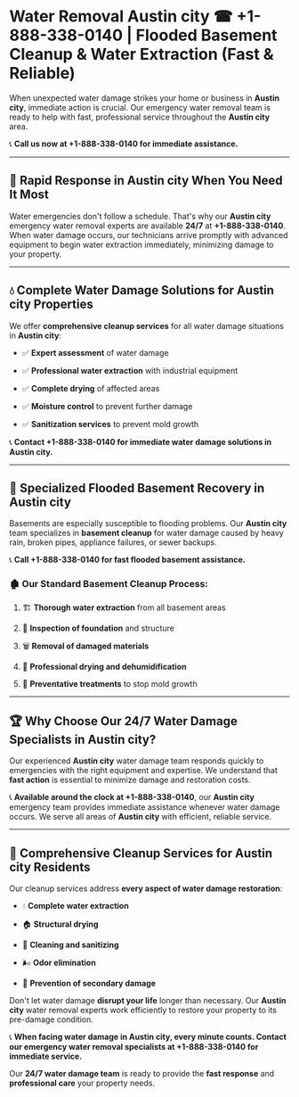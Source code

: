# Water Removal Austin city ☎ +1-888-338-0140 | Flooded Basement Cleanup & Water Extraction (Fast & Reliable)

When unexpected water damage strikes your home or business in **Austin city**, immediate action is crucial. Our emergency water removal team is ready to help with fast, professional service throughout the **Austin city** area. 

📞 **Call us now at +1-888-338-0140 for immediate assistance.**
---
## 🚀 Rapid Response in Austin city When You Need It Most
Water emergencies don't follow a schedule. That's why our **Austin city** emergency water removal experts are available **24/7** at **+1-888-338-0140**. When water damage occurs, our technicians arrive promptly with advanced equipment to begin water extraction immediately, minimizing damage to your property.
---
## 💧 Complete Water Damage Solutions for Austin city Properties
We offer **comprehensive cleanup services** for all water damage situations in **Austin city**:
- ✅ **Expert assessment** of water damage  
- ✅ **Professional water extraction** with industrial equipment  
- ✅ **Complete drying** of affected areas  
- ✅ **Moisture control** to prevent further damage  
- ✅ **Sanitization services** to prevent mold growth  
📞 **Contact +1-888-338-0140 for immediate water damage solutions in Austin city.**
---
## 🌊 Specialized Flooded Basement Recovery in Austin city
Basements are especially susceptible to flooding problems. Our **Austin city** team specializes in **basement cleanup** for water damage caused by heavy rain, broken pipes, appliance failures, or sewer backups. 
📞 **Call +1-888-338-0140 for fast flooded basement assistance.**
### 🏚️ Our Standard Basement Cleanup Process:
1. 🏗️ **Thorough water extraction** from all basement areas  
2. 🔎 **Inspection of foundation** and structure  
3. 🗑️ **Removal of damaged materials**  
4. 💨 **Professional drying and dehumidification**  
5. 🚫 **Preventative treatments** to stop mold growth  
---
## 🏆 Why Choose Our 24/7 Water Damage Specialists in Austin city?
Our experienced **Austin city** water damage team responds quickly to emergencies with the right equipment and expertise. We understand that **fast action** is essential to minimize damage and restoration costs.
📞 **Available around the clock at +1-888-338-0140**, our **Austin city** emergency team provides immediate assistance whenever water damage occurs. We serve all areas of **Austin city** with efficient, reliable service.
---
## 🧹 Comprehensive Cleanup Services for Austin city Residents
Our cleanup services address **every aspect of water damage restoration**:
- 💧 **Complete water extraction**  
- 🏠 **Structural drying**  
- 🧼 **Cleaning and sanitizing**  
- 🌬️ **Odor elimination**  
- 🚫 **Prevention of secondary damage**  
Don't let water damage **disrupt your life** longer than necessary. Our **Austin city** water removal experts work efficiently to restore your property to its pre-damage condition.
📞 **When facing water damage in Austin city, every minute counts. Contact our emergency water removal specialists at +1-888-338-0140 for immediate service.**
Our **24/7 water damage team** is ready to provide the **fast response** and **professional care** your property needs.
